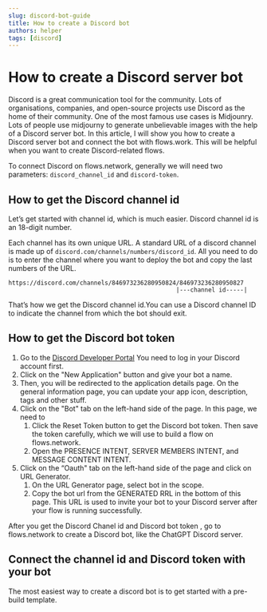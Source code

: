 ```yaml
---
slug: discord-bot-guide
title: How to create a Discord bot
authors: helper
tags: [discord]
---
```


# How  to create a Discord  server bot

Discord is a great communication tool for the community. Lots of organisations, companies, and open-source projects use Discord as the home of their community. One of the most famous use cases is Midjounry. Lots of people use midjourny to generate unbelievable images with the help of a Discord server bot. In this article, I will show you how to create a Discord server bot and connect the bot with flows.work. This will be helpful when you want to create Discord-related flows.

To connect Discord on flows.network, generally we will need two parameters: `discord_channel_id` and `discord-token`. 

## How to get the Discord channel id

Let’s get started with channel id, which is much easier. Discord channel id is an 18-digit number. 


Each channel has its own unique URL. A standard URL of a discord channel is made up of `discord.com/channels/numbers/discord_id`. All you need to do is to enter the channel where you want to deploy the bot and copy the last numbers of the URL. 

```
https://discord.com/channels/846973236280950824/846973236280950827
                                               |---channel id-----|
```

That’s how we get the Discord channel id.You can use a Discord channel ID to indicate the channel from which the bot should exit.


## How to get the Discord bot token

1. Go to the [Discord Developer Portal](https://discord.com/developers/applications) You need to log in your Discord account first.
2. Click on the "New Application" button and give your bot a name.
3. Then, you will be redirected to the application details page. On the general information page, you can update your app icon, description, tags and other stuff.
4. Click on the "Bot" tab on the left-hand side of the page. In this page, we need to 
    1. Click the Reset Token button to get the Discord bot token. Then save the token carefully, which we will use to build a flow on flows.network.
    2. Open the PRESENCE INTENT, SERVER MEMBERS INTENT, and MESSAGE CONTENT INTENT.
5. Click on the “Oauth" tab on the left-hand side of the page and click on URL Generator.
    1. On the URL Generator page, select bot in the scope.
    2. Copy the bot url from the GENERATED RRL in the bottom of this page. This URL is used to invite your bot to your Discord server after your flow is running successfully.

After you get the Discord Chanel id and Discord bot token , go to flows.network to create a Discord bot, like the ChatGPT Discord server.


## Connect the channel id and Discord token with your bot

The most easiest way to create a discord bot is to get started with a pre-build template. 









